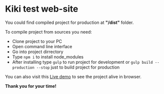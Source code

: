 # Kiki test web-site

You could find compiled project for production at **"/dist"** folder.

To compile project from sources you need:

  - Clone project to your PC
  - Open command line interface
  - Go into project dirrectory
  - Type ```npm i``` to install node_modules
  - After installing type ```gulp``` to run project for development or  ```gulp build --production --stop``` just to build project for production

You can also visit this [Live demo](https://eugene-musika.github.io/dist/) to see the project alive in browser.

**Thank you for your time!**
